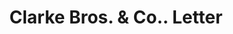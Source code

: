 ---
doi: 10.7916/D85F03SM
date_other: '1917'
date_other_textual: '1917'
form: correspondence
genre:
- Letters (correspondence)
name:
- Clarke Bros. & Co.
object_in_context_url: https://biggert.cul.columbia.edu/items/view/ave_biggert_00267
subject_hierarchical_geographic:
- Peoria, Illinois, United States
subject_name:
- Clarke Bros. & Co.
title: Clarke Bros. & Co.. Letter
sort_title: Clarke Bros. & Co.. Letter
call_number: ave_biggert_00267
coordinates:
- 40.72083333333334,-89.60944444444443
pid: ave_biggert_00267
identifiers: ave_biggert_00267
thumbnail: https://derivativo-1.library.columbia.edu/iiif/2/ldpd:344240/full/!256,256/0/native.jpg
permalink: /biggert/ave_biggert_00267/
layout: iiif-image-page
---